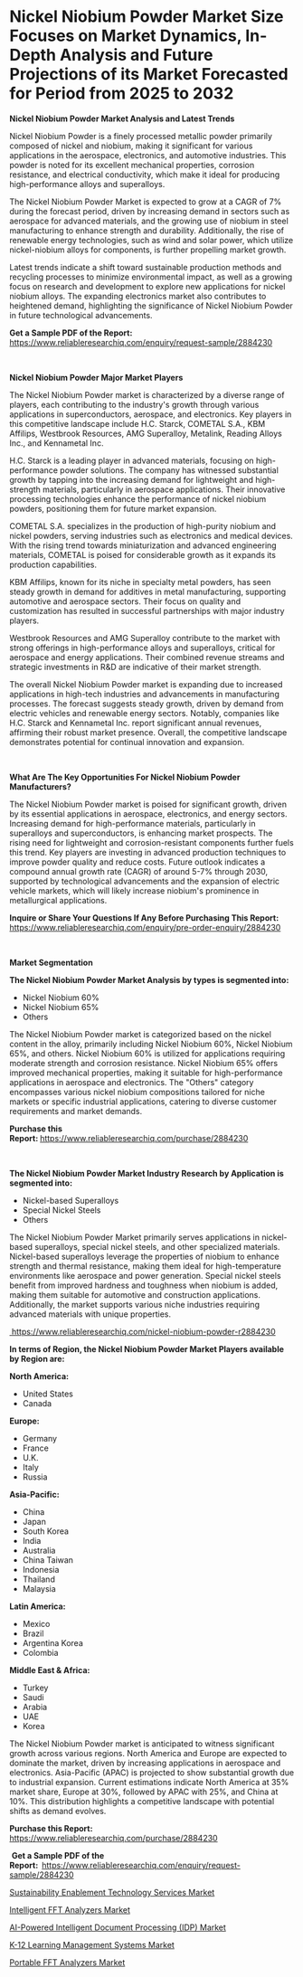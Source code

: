 <p><h1>Nickel Niobium Powder Market Size Focuses on Market Dynamics, In-Depth Analysis and Future Projections of its Market Forecasted for Period from 2025 to 2032</h1></p><p><strong>Nickel Niobium Powder Market Analysis and Latest Trends</strong></p>
<p><p>Nickel Niobium Powder is a finely processed metallic powder primarily composed of nickel and niobium, making it significant for various applications in the aerospace, electronics, and automotive industries. This powder is noted for its excellent mechanical properties, corrosion resistance, and electrical conductivity, which make it ideal for producing high-performance alloys and superalloys.</p><p>The Nickel Niobium Powder Market is expected to grow at a CAGR of 7% during the forecast period, driven by increasing demand in sectors such as aerospace for advanced materials, and the growing use of niobium in steel manufacturing to enhance strength and durability. Additionally, the rise of renewable energy technologies, such as wind and solar power, which utilize nickel-niobium alloys for components, is further propelling market growth.</p><p>Latest trends indicate a shift toward sustainable production methods and recycling processes to minimize environmental impact, as well as a growing focus on research and development to explore new applications for nickel niobium alloys. The expanding electronics market also contributes to heightened demand, highlighting the significance of Nickel Niobium Powder in future technological advancements.</p></p>
<p><strong>Get a Sample PDF of the Report:&nbsp;</strong> <a href="https://www.reliableresearchiq.com/enquiry/request-sample/2884230?utm_campaign=1087&utm_medium=2&utm_source=Github&utm_content=ia&utm_term=13032025&utm_id=nickel-niobium-powder">https://www.reliableresearchiq.com/enquiry/request-sample/2884230</a></p>
<p>&nbsp;</p>
<p><strong>Nickel Niobium Powder Major Market Players</strong></p>
<p><p>The Nickel Niobium Powder market is characterized by a diverse range of players, each contributing to the industry's growth through various applications in superconductors, aerospace, and electronics. Key players in this competitive landscape include H.C. Starck, COMETAL S.A., KBM Affilips, Westbrook Resources, AMG Superalloy, Metalink, Reading Alloys Inc., and Kennametal Inc.</p><p>H.C. Starck is a leading player in advanced materials, focusing on high-performance powder solutions. The company has witnessed substantial growth by tapping into the increasing demand for lightweight and high-strength materials, particularly in aerospace applications. Their innovative processing technologies enhance the performance of nickel niobium powders, positioning them for future market expansion.</p><p>COMETAL S.A. specializes in the production of high-purity niobium and nickel powders, serving industries such as electronics and medical devices. With the rising trend towards miniaturization and advanced engineering materials, COMETAL is poised for considerable growth as it expands its production capabilities.</p><p>KBM Affilips, known for its niche in specialty metal powders, has seen steady growth in demand for additives in metal manufacturing, supporting automotive and aerospace sectors. Their focus on quality and customization has resulted in successful partnerships with major industry players.</p><p>Westbrook Resources and AMG Superalloy contribute to the market with strong offerings in high-performance alloys and superalloys, critical for aerospace and energy applications. Their combined revenue streams and strategic investments in R&D are indicative of their market strength.</p><p>The overall Nickel Niobium Powder market is expanding due to increased applications in high-tech industries and advancements in manufacturing processes. The forecast suggests steady growth, driven by demand from electric vehicles and renewable energy sectors. Notably, companies like H.C. Starck and Kennametal Inc. report significant annual revenues, affirming their robust market presence. Overall, the competitive landscape demonstrates potential for continual innovation and expansion.</p></p>
<p>&nbsp;</p>
<p><strong>What Are The Key Opportunities For Nickel Niobium Powder Manufacturers?</strong></p>
<p><p>The Nickel Niobium Powder market is poised for significant growth, driven by its essential applications in aerospace, electronics, and energy sectors. Increasing demand for high-performance materials, particularly in superalloys and superconductors, is enhancing market prospects. The rising need for lightweight and corrosion-resistant components further fuels this trend. Key players are investing in advanced production techniques to improve powder quality and reduce costs. Future outlook indicates a compound annual growth rate (CAGR) of around 5-7% through 2030, supported by technological advancements and the expansion of electric vehicle markets, which will likely increase niobium's prominence in metallurgical applications.</p></p>
<p><strong>Inquire or Share Your Questions If Any Before Purchasing This Report:</strong> <a href="https://www.reliableresearchiq.com/enquiry/pre-order-enquiry/2884230?utm_campaign=1087&utm_medium=2&utm_source=Github&utm_content=ia&utm_term=13032025&utm_id=nickel-niobium-powder">https://www.reliableresearchiq.com/enquiry/pre-order-enquiry/2884230</a></p>
<p>&nbsp;</p>
<p><strong>Market Segmentation</strong></p>
<p><strong>The Nickel Niobium Powder Market Analysis by types is segmented into:</strong></p>
<p><ul><li>Nickel Niobium 60%</li><li>Nickel Niobium 65%</li><li>Others</li></ul></p>
<p><p>The Nickel Niobium Powder market is categorized based on the nickel content in the alloy, primarily including Nickel Niobium 60%, Nickel Niobium 65%, and others. Nickel Niobium 60% is utilized for applications requiring moderate strength and corrosion resistance. Nickel Niobium 65% offers improved mechanical properties, making it suitable for high-performance applications in aerospace and electronics. The "Others" category encompasses various nickel niobium compositions tailored for niche markets or specific industrial applications, catering to diverse customer requirements and market demands.</p></p>
<p><strong>Purchase this Report:&nbsp;</strong><a href="https://www.reliableresearchiq.com/purchase/2884230?utm_campaign=1087&utm_medium=2&utm_source=Github&utm_content=ia&utm_term=13032025&utm_id=nickel-niobium-powder">https://www.reliableresearchiq.com/purchase/2884230</a></p>
<p>&nbsp;</p>
<p><strong>The Nickel Niobium Powder Market Industry Research by Application is segmented into:</strong></p>
<p><ul><li>Nickel-based Superalloys</li><li>Special Nickel Steels</li><li>Others</li></ul></p>
<p><p>The Nickel Niobium Powder Market primarily serves applications in nickel-based superalloys, special nickel steels, and other specialized materials. Nickel-based superalloys leverage the properties of niobium to enhance strength and thermal resistance, making them ideal for high-temperature environments like aerospace and power generation. Special nickel steels benefit from improved hardness and toughness when niobium is added, making them suitable for automotive and construction applications. Additionally, the market supports various niche industries requiring advanced materials with unique properties.</p></p>
<p><a href="https://www.reliableresearchiq.com/nickel-niobium-powder-r2884230?utm_campaign=1087&utm_medium=2&utm_source=Github&utm_content=ia&utm_term=13032025&utm_id=nickel-niobium-powder">&nbsp;https://www.reliableresearchiq.com/nickel-niobium-powder-r2884230</a></p>
<p><strong>In terms of Region, the Nickel Niobium Powder Market Players available by Region are:</strong></p>
<p>
    <p> <strong> North America: </strong>
        <ul>
            <li>United States</li>
            <li>Canada</li>
        </ul>
        </p> 
    <p> <strong> Europe: </strong>
        <ul>
            <li>Germany</li>
            <li>France</li>
            <li>U.K.</li>
            <li>Italy</li>
            <li>Russia</li>
        </ul>
        </p> 
    <p> <strong> Asia-Pacific: </strong>
        <ul>
            <li>China</li>
            <li>Japan</li>
            <li>South Korea</li>
            <li>India</li>
            <li>Australia</li>
            <li>China Taiwan</li>
            <li>Indonesia</li>
            <li>Thailand</li>
            <li>Malaysia</li>
        </ul>
        </p> 
    <p> <strong> Latin America: </strong>
        <ul>
            <li>Mexico</li>
            <li>Brazil</li>
            <li>Argentina Korea</li>
            <li>Colombia</li>
        </ul>
        </p> 
    <p> <strong> Middle East & Africa: </strong>
        <ul>
            <li>Turkey</li>
            <li>Saudi</li>
            <li>Arabia</li>
            <li>UAE</li>
            <li>Korea</li>
        </ul>
    </p>
    </p>
<p><p>The Nickel Niobium Powder market is anticipated to witness significant growth across various regions. North America and Europe are expected to dominate the market, driven by increasing applications in aerospace and electronics. Asia-Pacific (APAC) is projected to show substantial growth due to industrial expansion. Current estimations indicate North America at 35% market share, Europe at 30%, followed by APAC with 25%, and China at 10%. This distribution highlights a competitive landscape with potential shifts as demand evolves.</p></p>
<p><strong>Purchase this Report: </strong><a href="https://www.reliableresearchiq.com/purchase/2884230?utm_campaign=1087&utm_medium=2&utm_source=Github&utm_content=ia&utm_term=13032025&utm_id=nickel-niobium-powder">https://www.reliableresearchiq.com/purchase/2884230</a></p>
<p>&nbsp;<strong>Get a Sample PDF of the Report:&nbsp;&nbsp;</strong><a href="https://www.reliableresearchiq.com/enquiry/request-sample/2884230?utm_campaign=1087&utm_medium=2&utm_source=Github&utm_content=ia&utm_term=13032025&utm_id=nickel-niobium-powder">https://www.reliableresearchiq.com/enquiry/request-sample/2884230</a></p>
<p><strong></strong></p>
<p><p><a href="https://github.com/vaeilabin/Market-Research-Report-List-1/blob/main/sustainability-enablement-technology-services-market.md?utm_campaign=1087&utm_medium=2&utm_source=Github&utm_content=ia&utm_term=13032025&utm_id=nickel-niobium-powder">Sustainability Enablement Technology Services Market</a></p><p><a href="https://github.com/kumadenthela/Market-Research-Report-List-1/blob/main/intelligent-fft-analyzers-market.md?utm_campaign=1087&utm_medium=2&utm_source=Github&utm_content=ia&utm_term=13032025&utm_id=nickel-niobium-powder">Intelligent FFT Analyzers Market</a></p><p><a href="https://github.com/hirtzhulstsq/Market-Research-Report-List-1/blob/main/ai-powered-intelligent-document-processing-idp-market.md?utm_campaign=1087&utm_medium=2&utm_source=Github&utm_content=ia&utm_term=13032025&utm_id=nickel-niobium-powder">AI-Powered Intelligent Document Processing  (IDP) Market</a></p><p><a href="https://github.com/bilkbitsch/Market-Research-Report-List-1/blob/main/k-12-learning-management-systems-market.md?utm_campaign=1087&utm_medium=2&utm_source=Github&utm_content=ia&utm_term=13032025&utm_id=nickel-niobium-powder">K-12 Learning Management Systems Market</a></p><p><a href="https://github.com/alekitanis/Market-Research-Report-List-1/blob/main/portable-fft-analyzers-market.md?utm_campaign=1087&utm_medium=2&utm_source=Github&utm_content=ia&utm_term=13032025&utm_id=nickel-niobium-powder">Portable FFT Analyzers Market</a></p></p>